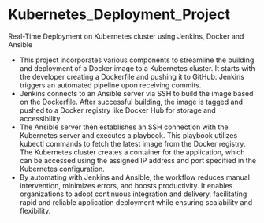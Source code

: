 # Kubernetes_Deployment_Project
Real-Time Deployment on Kubernetes cluster using Jenkins, Docker and Ansible

- This project incorporates various components to streamline the building and deployment of a Docker image to a Kubernetes cluster. It starts with the developer creating a Dockerfile 
  and pushing it to GitHub. Jenkins triggers an automated pipeline upon receiving commits.
- Jenkins connects to an Ansible server via SSH to build the image based on the Dockerfile. After successful building, the image is tagged and pushed to a Docker registry like Docker 
  Hub for storage and accessibility.
- The Ansible server then establishes an SSH connection with the Kubernetes server and executes a playbook. This playbook utilizes kubectl commands to fetch the latest image from the 
  Docker registry. The Kubernetes cluster creates a container for the application, which can be accessed using the assigned IP address and port specified in the Kubernetes 
  configuration.
- By automating with Jenkins and Ansible, the workflow reduces manual intervention, minimizes errors, and boosts productivity. It enables organizations to adopt continuous integration 
  and delivery, facilitating rapid and reliable application deployment while ensuring scalability and flexibility.
